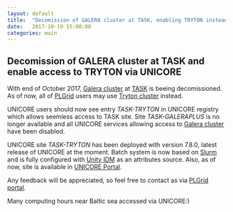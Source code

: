 ```yaml
---
layout: default
title:  "Decomission of GALERA cluster at TASK, enabling TRYTON instead"
date:   2017-10-19 15:00:00
categories: main
---
```


## Decomission of GALERA cluster at TASK and enable access to TRYTON via UNICORE

With end of October 2017, [Galera cluster][task-galera] at [TASK][task] is beeing decomissioned. 
As of now, all of [PLGrid][plgrid] users may use [Tryton cluster][task-tryton] instead.

UNICORE users should now see entry *TASK-TRYTON* in UNICORE registry which allows seemless access to TASK site.
Site *TASK-GALERAPLUS* is no longer available and all UNICORE services allowing access to [Galera cluster][task-galera] 
have been disabled.

UNICORE site *TASK-TRYTON* has been deployed with version 7.8.0, latest release of UNICORE at the moment. 
Batch system is now based on [Slurm][slurm] and is fully configured with [Unity IDM][unity] as an attributes source. 
Also, as of now, site is available in [UNICORE Portal][unicore-portal].

Any feedback will be appreciated, so feel free to contact as via [PLGrid portal][plg-portal].

Many computing hours near Baltic sea accessed via UNICORE:)


[task-galera]:    https://task.gda.pl/kdm/sprzet/plgrid/
[task-tryton]:    https://task.gda.pl/kdm/sprzet/tryton/
[slurm]:          https://slurm.schedmd.com/
[plgrid]:         http://plgrid.pl
[task]:           https://task.gda.pl
[unity]:          http://unity-idm.eu
[unicore-portal]: http://unicore-portal.grid.icm.edu.pl
[plg-portal]:     http://portal.plgrid.pl

